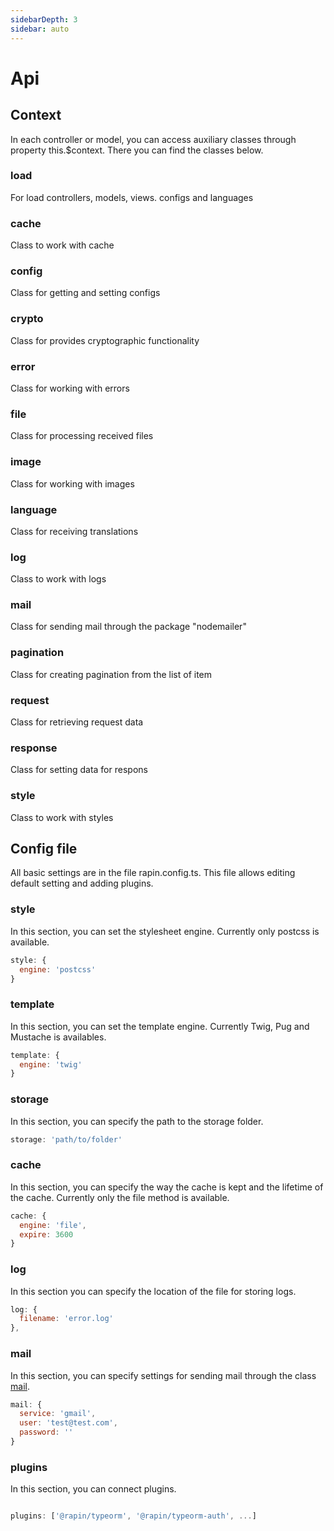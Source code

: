 ```yaml
---
sidebarDepth: 3
sidebar: auto
---
```

# Api

## Context

In each controller or model, you can access auxiliary classes through property this.$context. There you can find the classes below.

### load

For load controllers, models, views. configs and languages

### cache

Class to work with cache

### config

Class for getting and setting configs

### crypto

Class for provides cryptographic functionality

### error

Class for working with errors

### file

Class for processing received files

### image

Class for working with images

### language

Class for receiving translations

### log

Class to work with logs

### mail

Class for sending mail through the package "nodemailer"

### pagination

Class for creating pagination from the list of item

### request

Class for retrieving request data

### response

Class for setting data for respons

### style

Class to work with styles


## Config file

All basic settings are in the file rapin.config.ts. This file allows editing default setting and adding plugins. 

### style
In this section, you can set the stylesheet engine. Currently only postcss is available.

```js
style: {
  engine: 'postcss'
}
```
### template
In this section, you can set the template engine. Currently Twig, Pug and Mustache is availables.

```js
template: {
  engine: 'twig'
}
```
### storage
In this section, you can specify the path to the storage folder.
```js
storage: 'path/to/folder'

```

### cache
In this section, you can specify the way the cache is kept and the lifetime of the cache. Currently only the file method is available.

```js
cache: {
  engine: 'file',
  expire: 3600
}

```
### log
In this section you can specify the location of the file for storing logs.
```js
log: {
  filename: 'error.log'
},
```
### mail
In this section, you can specify settings for sending mail through the class [mail](/api/#mail).
```js
mail: {
  service: 'gmail',
  user: 'test@test.com',
  password: ''
}
```
### plugins
In this section, you can connect plugins.

```js

plugins: ['@rapin/typeorm', '@rapin/typeorm-auth', ...]

```